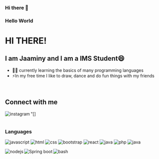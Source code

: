 ### Hi there 👋

<!--
**Jjaaminy/Jjaaminy** is a ✨ _special_ ✨ repository because its `README.md` (this file) appears on your GitHub profile.

Here are some ideas to get you started:

- 🔭 I’m currently working on ...
- 🌱 I’m currently learning ...
- 👯 I’m looking to collaborate on ...
- 🤔 I’m looking for help with ...
- 💬 Ask me about ...
- 📫 How to reach me: ...
- 😄 Pronouns: ...
- ⚡ Fun fact: ...
-->
### Hello World 

# HI THERE! 
## I am Jaaminy and I am a IMS Student😄 
- 👨‍💻 currently learning the basics of many programming languages
- ⚡In my free time I like to draw, dance and do fun things with my friends
<br>


## Connect with me
"[<img align="left" alt="instagram"
src="https://img.shields.io/endpoint?label=instagram&logo=instagram&url=https%3A%2F%2Fwww.bing.com%2Fimages%2Fsearch%3Fview%3DdetailV2%26ccid%3D33zGKWSM%26id%3D8DC5F6340F18E6EC90231831D93A6DDB8C3ADA28%26thid%3DOIP.33zGKWSM37gKuCmK4b20LQHaHa%26mediaurl%3Dhttps%253a%252f%252flibrary.kissclipart.com%252f20190202%252fobw%252fkissclipart-instagram-clipart-instagram-font-76bdac439c07df99.png%26cdnurl%3Dhttps%253a%252f%252fth.bing.com%252fth%252fid%252fR.df7cc629648cdfb80ab8298ae1bdb42d%253frik%253dKNo6jNttOtkxGA%2526pid%253dImgRaw%2526r%253d0%26exph%3D900%26expw%3D900%26q%3Dinstagram%2Blogo%26simid%3D608037193178431525%26FORM%3DIRPRST%26ck%3DBCE99EF4FC46AA5FA035F5DC9EB0E2BD%26selectedIndex%3D77" />]
<br>
<br>

### Languages

![javascript](https://img.shields.io/badge/JavaScript-F7DF1E?style=for-the-badge&logo=javascript&logoColor=black)
![html](https://img.shields.io/badge/HTML5-E34F26?style=for-the-badge&logo=html5&logoColor=white)
![css](https://img.shields.io/badge/CSS3-1572B6?style=for-the-badge&logo=css3&logoColor=white)
![bootstrap](https://img.shields.io/badge/Bootstrap-563D7C?style=for-the-badge&logo=bootstrap&logoColor=white)
![react](https://img.shields.io/badge/React-20232A?style=for-the-badge&logo=react&logoColor=61DAFB)
![java](https://img.shields.io/badge/React-20232A?style=for-the-badge&logo=react&logoColor=61DAFB)
![php](https://img.shields.io/badge/PHP-777BB4?style=for-the-badge&logo=php&logoColor=white)
![java](https://img.shields.io/badge/Java-ED8B00?style=for-the-badge&logo=java&logoColor=white)

<img align="left" alt="nodejs"
src="https://img.shields.io/badge/node.js%20-%2343853D.svg?
&style=for-the-badge&logo=node.js&logoColor=white" />

<img align="left" alt="Spring boot"
src="https://img.shields.io/badge/spring%20-%236DB33F.svg?
&style=for-the-badge&logo=spring&logoColor=white" />

<img align="left" alt="bash"
src="https://img.shields.io/badge/spring%20-%236DB33F.svg?
&style=for-the-badge&logo=spring&logoColor=white" />

<br>
<br>
